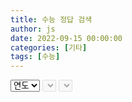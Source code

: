 ```yaml
---
title: 수능 정답 검색
author: js
date: 2022-09-15 00:00:00
categories: [기타]
tags: [수능]
---
```


<script>
	var countries = Object();
	countries['2023'] = countries['2022'] = countries['2021'] = '국어'
	var city_states = Object();
	city_states['국어'] = "1|3|5"

	function setRegions()
	{
		for (region in countries)
			document.write('<option value="' + region + '">' + region + '</option>');
	}

	function set_country(oRegionSel, oCountrySel, oCity_StateSel)
	{
		var countryArr;
		oCountrySel.length = 0;
		oCity_StateSel.length = 0;
		var region = oRegionSel.options[oRegionSel.selectedIndex].text;
		if (countries[region])
		{
			oCountrySel.disabled = false;
			oCity_StateSel.disabled = true;
			oCountrySel.options[0] = new Option('과목','');
			countryArr = countries[region].split('|');
			for (var i = 0; i < countryArr.length; i++)
				oCountrySel.options[i + 1] = new Option(countryArr[i], countryArr[i]);
			document.getElementById('txtregion').innerHTML = region;
			document.getElementById('txtplacename').innerHTML = '';
		}
		else oCountrySel.disabled = true;
	}

	function set_city_state(oCountrySel, oCity_StateSel)
	{
		var city_stateArr;
		oCity_StateSel.length = 0;
		var country = oCountrySel.options[oCountrySel.selectedIndex].text;
		if (city_states[country])
		{
			oCity_StateSel.disabled = false;
			oCity_StateSel.options[0] = new Option('SELECT NEAREST DIVISION','');
			city_stateArr = city_states[country].split('|');
			for (var i = 0; i < city_stateArr.length; i++)
				oCity_StateSel.options[i + 1] = new Option(city_stateArr[i],city_stateArr[i]);
			document.getElementById('txtplacename').innerHTML = country;
		}
		else oCity_StateSel.disabled = true;
	}

	function print_city_state(oCountrySel, oCity_StateSel)
	{
		var country = oCountrySel.options[oCountrySel.selectedIndex].text;
		var city_state = oCity_StateSel.options[oCity_StateSel.selectedIndex].text;
		if (city_state && city_states[country].indexOf(city_state) != -1)
			document.getElementById('txtplacename').innerHTML = city_state + ', ' + country;
		else document.getElementById('txtplacename').innerHTML = country;
	}
</script>
<div id="widget">
<form>
<select onchange="set_country(this,country,city_state)" size="1" name="region">
<option value="" selected="selected">연도</option>
<option value=""></option>
<script type="text/javascript">
setRegions(this);
</script>
</select>
<select name="country" size="1" disabled="disabled" onchange="set_city_state(this,city_state)">과목</select>
<select name="city_state" size="1" disabled="disabled" onchange="print_city_state(country,this)">문제</select>
</form>
<div id="txtregion"></div>
<div id="txtplacename"></div>
</div>